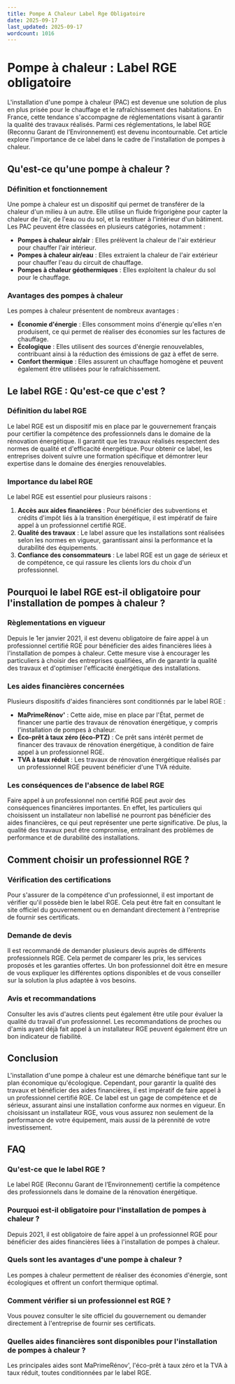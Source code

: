 ```yaml
---
title: Pompe A Chaleur Label Rge Obligatoire
date: 2025-09-17
last_updated: 2025-09-17
wordcount: 1016
---
```


# Pompe à chaleur : Label RGE obligatoire

L'installation d'une pompe à chaleur (PAC) est devenue une solution de plus en plus prisée pour le chauffage et le rafraîchissement des habitations. En France, cette tendance s'accompagne de réglementations visant à garantir la qualité des travaux réalisés. Parmi ces réglementations, le label RGE (Reconnu Garant de l’Environnement) est devenu incontournable. Cet article explore l'importance de ce label dans le cadre de l'installation de pompes à chaleur.

## Qu'est-ce qu'une pompe à chaleur ?

### Définition et fonctionnement

Une pompe à chaleur est un dispositif qui permet de transférer de la chaleur d'un milieu à un autre. Elle utilise un fluide frigorigène pour capter la chaleur de l'air, de l'eau ou du sol, et la restituer à l'intérieur d'un bâtiment. Les PAC peuvent être classées en plusieurs catégories, notamment :

- **Pompes à chaleur air/air** : Elles prélèvent la chaleur de l'air extérieur pour chauffer l'air intérieur.
- **Pompes à chaleur air/eau** : Elles extraient la chaleur de l'air extérieur pour chauffer l'eau du circuit de chauffage.
- **Pompes à chaleur géothermiques** : Elles exploitent la chaleur du sol pour le chauffage.

### Avantages des pompes à chaleur

Les pompes à chaleur présentent de nombreux avantages :

- **Économie d'énergie** : Elles consomment moins d'énergie qu'elles n'en produisent, ce qui permet de réaliser des économies sur les factures de chauffage.
- **Écologique** : Elles utilisent des sources d'énergie renouvelables, contribuant ainsi à la réduction des émissions de gaz à effet de serre.
- **Confort thermique** : Elles assurent un chauffage homogène et peuvent également être utilisées pour le rafraîchissement.

## Le label RGE : Qu'est-ce que c'est ?

### Définition du label RGE

Le label RGE est un dispositif mis en place par le gouvernement français pour certifier la compétence des professionnels dans le domaine de la rénovation énergétique. Il garantit que les travaux réalisés respectent des normes de qualité et d'efficacité énergétique. Pour obtenir ce label, les entreprises doivent suivre une formation spécifique et démontrer leur expertise dans le domaine des énergies renouvelables.

### Importance du label RGE

Le label RGE est essentiel pour plusieurs raisons :

1. **Accès aux aides financières** : Pour bénéficier des subventions et crédits d'impôt liés à la transition énergétique, il est impératif de faire appel à un professionnel certifié RGE.
2. **Qualité des travaux** : Le label assure que les installations sont réalisées selon les normes en vigueur, garantissant ainsi la performance et la durabilité des équipements.
3. **Confiance des consommateurs** : Le label RGE est un gage de sérieux et de compétence, ce qui rassure les clients lors du choix d'un professionnel.

## Pourquoi le label RGE est-il obligatoire pour l'installation de pompes à chaleur ?

### Règlementations en vigueur

Depuis le 1er janvier 2021, il est devenu obligatoire de faire appel à un professionnel certifié RGE pour bénéficier des aides financières liées à l'installation de pompes à chaleur. Cette mesure vise à encourager les particuliers à choisir des entreprises qualifiées, afin de garantir la qualité des travaux et d'optimiser l'efficacité énergétique des installations.

### Les aides financières concernées

Plusieurs dispositifs d'aides financières sont conditionnés par le label RGE :

- **MaPrimeRénov'** : Cette aide, mise en place par l'État, permet de financer une partie des travaux de rénovation énergétique, y compris l'installation de pompes à chaleur.
- **Éco-prêt à taux zéro (éco-PTZ)** : Ce prêt sans intérêt permet de financer des travaux de rénovation énergétique, à condition de faire appel à un professionnel RGE.
- **TVA à taux réduit** : Les travaux de rénovation énergétique réalisés par un professionnel RGE peuvent bénéficier d'une TVA réduite.

### Les conséquences de l'absence de label RGE

Faire appel à un professionnel non certifié RGE peut avoir des conséquences financières importantes. En effet, les particuliers qui choisissent un installateur non labellisé ne pourront pas bénéficier des aides financières, ce qui peut représenter une perte significative. De plus, la qualité des travaux peut être compromise, entraînant des problèmes de performance et de durabilité des installations.

## Comment choisir un professionnel RGE ?

### Vérification des certifications

Pour s'assurer de la compétence d'un professionnel, il est important de vérifier qu'il possède bien le label RGE. Cela peut être fait en consultant le site officiel du gouvernement ou en demandant directement à l'entreprise de fournir ses certificats.

### Demande de devis

Il est recommandé de demander plusieurs devis auprès de différents professionnels RGE. Cela permet de comparer les prix, les services proposés et les garanties offertes. Un bon professionnel doit être en mesure de vous expliquer les différentes options disponibles et de vous conseiller sur la solution la plus adaptée à vos besoins.

### Avis et recommandations

Consulter les avis d'autres clients peut également être utile pour évaluer la qualité du travail d'un professionnel. Les recommandations de proches ou d'amis ayant déjà fait appel à un installateur RGE peuvent également être un bon indicateur de fiabilité.

## Conclusion

L'installation d'une pompe à chaleur est une démarche bénéfique tant sur le plan économique qu'écologique. Cependant, pour garantir la qualité des travaux et bénéficier des aides financières, il est impératif de faire appel à un professionnel certifié RGE. Ce label est un gage de compétence et de sérieux, assurant ainsi une installation conforme aux normes en vigueur. En choisissant un installateur RGE, vous vous assurez non seulement de la performance de votre équipement, mais aussi de la pérennité de votre investissement.

## FAQ

### Qu'est-ce que le label RGE ?

Le label RGE (Reconnu Garant de l’Environnement) certifie la compétence des professionnels dans le domaine de la rénovation énergétique.

### Pourquoi est-il obligatoire pour l'installation de pompes à chaleur ?

Depuis 2021, il est obligatoire de faire appel à un professionnel RGE pour bénéficier des aides financières liées à l'installation de pompes à chaleur.

### Quels sont les avantages d'une pompe à chaleur ?

Les pompes à chaleur permettent de réaliser des économies d'énergie, sont écologiques et offrent un confort thermique optimal.

### Comment vérifier si un professionnel est RGE ?

Vous pouvez consulter le site officiel du gouvernement ou demander directement à l'entreprise de fournir ses certificats.

### Quelles aides financières sont disponibles pour l'installation de pompes à chaleur ?

Les principales aides sont MaPrimeRénov', l'éco-prêt à taux zéro et la TVA à taux réduit, toutes conditionnées par le label RGE.